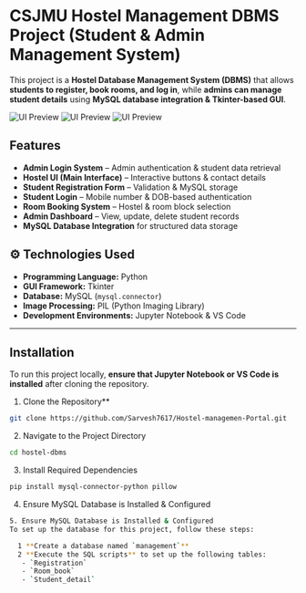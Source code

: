 # CSJMU Hostel Management DBMS Project (Student & Admin Management System)

This project is a **Hostel Database Management System (DBMS)** that allows **students to register, book rooms, and log in**, while **admins can manage student details** using **MySQL database integration & Tkinter-based GUI**.

![UI Preview](https://private-user-images.githubusercontent.com/178065542/437763878-daf9ee46-b74a-4e34-a9b4-e1b87bbbbcf2.png?jwt=eyJhbGciOiJIUzI1NiIsInR5cCI6IkpXVCJ9.eyJpc3MiOiJnaXRodWIuY29tIiwiYXVkIjoicmF3LmdpdGh1YnVzZXJjb250ZW50LmNvbSIsImtleSI6ImtleTUiLCJleHAiOjE3NDU2ODk3NTUsIm5iZiI6MTc0NTY4OTQ1NSwicGF0aCI6Ii8xNzgwNjU1NDIvNDM3NzYzODc4LWRhZjllZTQ2LWI3NGEtNGUzNC1hOWI0LWUxYjg3YmJiYmNmMi5wbmc_WC1BbXotQWxnb3JpdGhtPUFXUzQtSE1BQy1TSEEyNTYmWC1BbXotQ3JlZGVudGlhbD1BS0lBVkNPRFlMU0E1M1BRSzRaQSUyRjIwMjUwNDI2JTJGdXMtZWFzdC0xJTJGczMlMkZhd3M0X3JlcXVlc3QmWC1BbXotRGF0ZT0yMDI1MDQyNlQxNzQ0MTVaJlgtQW16LUV4cGlyZXM9MzAwJlgtQW16LVNpZ25hdHVyZT1iMzI0ZWI4NTM0Njc4NmU4MzFkM2QyYjQxOWU4Y2M3MjI2OGNmNTEyYjI4NDA3ZWFiY2M4ZmY0MTc0YTdlYmQzJlgtQW16LVNpZ25lZEhlYWRlcnM9aG9zdCJ9.w1LWTUUPMQfb6KI4VTZZdDHtv5HP4XkTjqvxlL0znAM)
![UI Preview](https://private-user-images.githubusercontent.com/178065542/437763876-1bfe9266-65d0-4ec5-8482-09fd275c1c77.png?jwt=eyJhbGciOiJIUzI1NiIsInR5cCI6IkpXVCJ9.eyJpc3MiOiJnaXRodWIuY29tIiwiYXVkIjoicmF3LmdpdGh1YnVzZXJjb250ZW50LmNvbSIsImtleSI6ImtleTUiLCJleHAiOjE3NDU2ODk3NTUsIm5iZiI6MTc0NTY4OTQ1NSwicGF0aCI6Ii8xNzgwNjU1NDIvNDM3NzYzODc2LTFiZmU5MjY2LTY1ZDAtNGVjNS04NDgyLTA5ZmQyNzVjMWM3Ny5wbmc_WC1BbXotQWxnb3JpdGhtPUFXUzQtSE1BQy1TSEEyNTYmWC1BbXotQ3JlZGVudGlhbD1BS0lBVkNPRFlMU0E1M1BRSzRaQSUyRjIwMjUwNDI2JTJGdXMtZWFzdC0xJTJGczMlMkZhd3M0X3JlcXVlc3QmWC1BbXotRGF0ZT0yMDI1MDQyNlQxNzQ0MTVaJlgtQW16LUV4cGlyZXM9MzAwJlgtQW16LVNpZ25hdHVyZT1kM2NjNzdmYjVhZTNjYWNhZTE5ZjRjNmQwZjlkYTI1N2Y4NDYxNTI5NjAwYjg0N2ZmZGQyMjY0YTgzMThiM2U0JlgtQW16LVNpZ25lZEhlYWRlcnM9aG9zdCJ9.bgTc3JZig_ZnYwavFKSk_DWEDemV_N7kKjp2ryEqxFE)
![UI Preview](https://private-user-images.githubusercontent.com/178065542/437763877-6129fd18-cffb-491d-9d73-a6f06667910b.png?jwt=eyJhbGciOiJIUzI1NiIsInR5cCI6IkpXVCJ9.eyJpc3MiOiJnaXRodWIuY29tIiwiYXVkIjoicmF3LmdpdGh1YnVzZXJjb250ZW50LmNvbSIsImtleSI6ImtleTUiLCJleHAiOjE3NDU2ODk3NTUsIm5iZiI6MTc0NTY4OTQ1NSwicGF0aCI6Ii8xNzgwNjU1NDIvNDM3NzYzODc3LTYxMjlmZDE4LWNmZmItNDkxZC05ZDczLWE2ZjA2NjY3OTEwYi5wbmc_WC1BbXotQWxnb3JpdGhtPUFXUzQtSE1BQy1TSEEyNTYmWC1BbXotQ3JlZGVudGlhbD1BS0lBVkNPRFlMU0E1M1BRSzRaQSUyRjIwMjUwNDI2JTJGdXMtZWFzdC0xJTJGczMlMkZhd3M0X3JlcXVlc3QmWC1BbXotRGF0ZT0yMDI1MDQyNlQxNzQ0MTVaJlgtQW16LUV4cGlyZXM9MzAwJlgtQW16LVNpZ25hdHVyZT1jZDJiZWUyYmZmMGNkNWY4ZDBmNmQ3NzhlYzE0NjkwMmQ3ODg4NjQ0NjZlNDRhYzBiZmFmOTRjOTc5YmQzNjUzJlgtQW16LVNpZ25lZEhlYWRlcnM9aG9zdCJ9.AyPaErr1uZjIbMBhZkk2ArjwZR84b_KWSESN-RAXsm8)
## Features  
- **Admin Login System** – Admin authentication & student data retrieval  
- **Hostel UI (Main Interface)** – Interactive buttons & contact details  
- **Student Registration Form** – Validation & MySQL storage  
- **Student Login** – Mobile number & DOB-based authentication  
- **Room Booking System** – Hostel & room block selection  
- **Admin Dashboard** – View, update, delete student records  
- **MySQL Database Integration** for structured data storage  


## ⚙️ Technologies Used  
- **Programming Language:** Python  
- **GUI Framework:** Tkinter  
- **Database:** MySQL (`mysql.connector`)  
- **Image Processing:** PIL (Python Imaging Library)  
- **Development Environments:** Jupyter Notebook & VS Code  

---

##  Installation  

To run this project locally, **ensure that Jupyter Notebook or VS Code is installed** after cloning the repository.  

1. Clone the Repository**  
```bash
git clone https://github.com/Sarvesh7617/Hostel-managemen-Portal.git
```
2. Navigate to the Project Directory
```bash
cd hostel-dbms
```
3. Install Required Dependencies
```bash
pip install mysql-connector-python pillow
```
4. Ensure MySQL Database is Installed & Configured
```bash
5. Ensure MySQL Database is Installed & Configured  
To set up the database for this project, follow these steps:  

  1 **Create a database named `management`**  
  2 **Execute the SQL scripts** to set up the following tables:  
   - `Registration`  
   - `Room_book`  
   - `Student_detail` 
